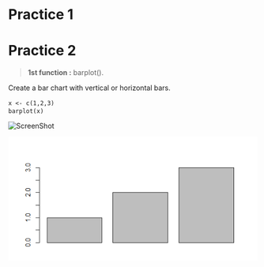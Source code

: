 
# Practice 1











# Practice 2
>**1st  function :** barplot().

Create a bar chart with vertical or horizontal bars.

```{r,echo=true}
x <- c(1,2,3)
barplot(x)
```
![ScreenShot](C:\Users\salmi\OneDrive\Documentos\GitHub\Mineria-de-datos\Practicas\Funcion1.PNG)

![Alt text](Funcion1.png "imagen")

